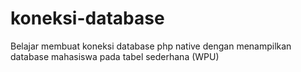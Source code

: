 # koneksi-database
Belajar membuat koneksi database php native dengan menampilkan database mahasiswa pada tabel sederhana (WPU)
